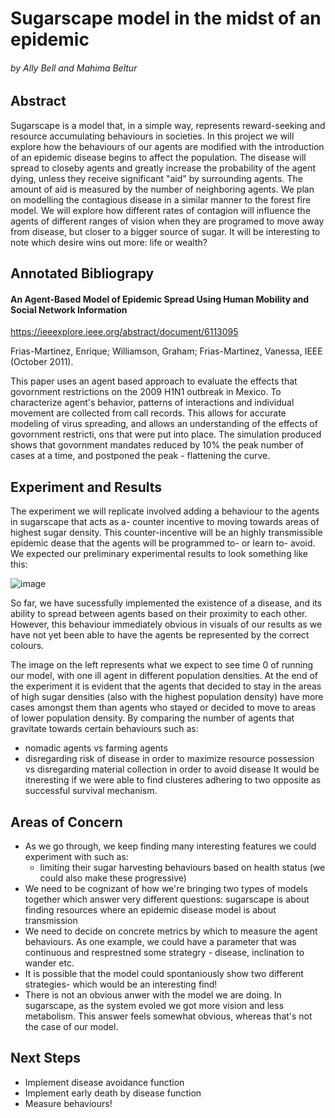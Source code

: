 
# Sugarscape model in the midst of an epidemic
###### by Ally Bell and Mahima Beltur

## Abstract
Sugarscape is a model that, in a simple way, represents reward-seeking and resource accumulating behaviours in societies. In this project we will explore how the behaviours of our agents are modified with the introduction of an epidemic disease begins to affect the population. The disease will spread to closeby agents and greatly increase the probability of the agent dying, unless they receive significant "aid" by surrounding agents. The amount of aid is measured by the number of neighboring agents. We plan on modelling the contagious disease in a similar manner to the forest fire model. We will explore how different rates of contagion will influence the agents of different ranges of vision when they are programed to move away from disease, but closer to a bigger source of sugar. It will be interesting to note which desire wins out more: life or wealth?

## Annotated Bibliograpy
<!-- https://www.taylorfrancis.com/chapters/edit/10.4324/9781351034944-9/contagious-agents-sebastian-vehlken
 -->
#### An Agent-Based Model of Epidemic Spread Using Human Mobility and Social Network Information
https://ieeexplore.ieee.org/abstract/document/6113095

Frias-Martinez, Enrique; Williamson, Graham; Frias-Martinez, Vanessa, IEEE (October 2011).

This paper uses an agent based approach to evaluate the effects that govornment restrictions on the 2009 H1N1 outbreak in Mexico. To characterize agent's behavior, patterns of interactions and individual movement are collected from call records. This allows for accurate modeling of virus spreading, and allows an understanding of the effects of govornment restricti, ons that were put into place. The simulation produced shows that govornment mandates reduced by 10% the peak number of cases at a time, and postponed the peak - flattening the curve.

<!-- #### Rebellion on Sugarscape: Case Studies for Greed and Grievance Theory of Civil Conflicts using Agent-Based Models

https://arxiv.org/ftp/arxiv/papers/1908/1908.06883.pdf

Pan, Rong, Arizona State University (August 1, 2019). -->

## Experiment and Results

The experiment we will replicate involved adding a behaviour to the agents in sugarscape that acts as a- counter incentive to moving towards areas of highest sugar density. This counter-incentive will be an highly transmissible epidemic dease that the agents will be programmed to- or learn to- avoid. We expected our preliminary experimental results to look something like this:

![image](https://user-images.githubusercontent.com/42980963/142095021-285270c0-59ec-4542-87b9-8088455d1379.png)

So far, we have sucessfully implemented the existence of a disease, and its ability to spread between agents based on their proximity to each other. However, this behaviour immediately obvious in visuals of our results as we have not yet been able to have the agents be represented by the correct colours. 

The image on the left represents what we expect to see time 0 of running our model, with one ill agent in different population densities. At the end of the experiment it is evident that the agents that decided to stay in the areas of high sugar densities (also with the highest population density) have more cases amongst them than agents who stayed  or decided to move to areas of lower population density. By comparing the number of agents that gravitate towards certain behaviours such as:

* nomadic agents vs farming agents
* disregarding risk of disease in order to maximize resource possession vs disregarding material collection in order to avoid disease
It would be itneresting if we were able to find clusteres adhering to two opposite as successful survival mechanism.

## Areas of Concern

* As we go through, we keep finding many interesting features we could experiment with such as: 
  * limiting their sugar harvesting behaviours based on health status (we could also make these progressive)
* We need to be cognizant of how we're bringing two types of models together which answer very different questions: sugarscape is about finding resources where an epidemic disease model is about transmission
* We need to decide on concrete metrics by which to measure the agent behaviours. As one example, we could have a parameter that was continuous and resprestned some strategry - disease, inclination to wander etc. 
* It is possible that the model could spontaniously show two different strategies- which would be an interesting find!
* There is not an obvious anwer with the model we are doing. In sugarscape, as the system evoled we got more vision and less metabolism. This answer feels somewhat obvious, whereas that's not the case of our model.

## Next Steps
* Implement disease avoidance function
* Implement early death by disease function
* Measure behaviours!


